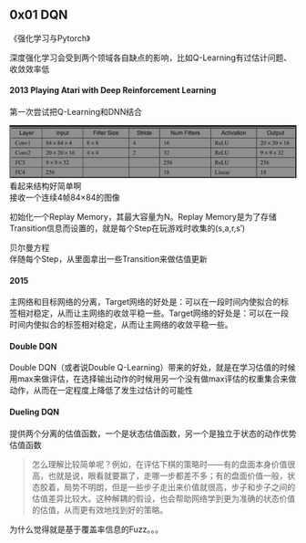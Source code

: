 ## 0x01 DQN

《强化学习与Pytorch》

深度强化学习会受到两个领域各自缺点的影响，比如Q-Learning有过估计问题、收敛效率低   

#### 2013 Playing Atari with Deep Reinforcement Learning  
第一次尝试把Q-Learning和DNN结合

![](2020.05.20/2013DQN.png)  
看起来结构好简单啊  
接收一个连续4帧84×84的图像  

初始化一个Replay Memory，其最大容量为N。Replay Memory是为了存储Transition信息而设置的，就是每个Step在玩游戏时收集的(s,a,r,s′)  

贝尔曼方程   
伴随每个Step，从里面拿出一些Transition来做估值更新   

#### 2015  

主网络和目标网络的分离，Target网络的好处是：可以在一段时间内使拟合的标签相对稳定，从而让主网络的收敛平稳一些。Target网络的好处是：可以在一段时间内使拟合的标签相对稳定，从而让主网络的收敛平稳一些。  

#### Double DQN  

Double DQN（或者说Double Q-Learning）带来的好处，就是在学习估值的时候用max来做评估，在选择输出动作的时候用另一个没有做max评估的权重集合来做动作，从而在一定程度上降低了发生过估计的可能性

####  Dueling DQN  

提供两个分离的估值函数，一个是状态估值函数，另一个是独立于状态的动作优势估值函数   
> 怎么理解比较简单呢？例如，在评估下棋的策略时——有的盘面本身价值很高，也就是说，眼看就要赢了，走哪一步都差不多；有的盘面价值一般，状态胶着，局势不明朗，但是一些步子走出来价值就很高，步子和步子之间的估值差异比较大。这种解耦的假设，也会帮助网络学到更为准确的状态价值的估值，从而更有效地找到好的策略。

为什么觉得就是基于覆盖率信息的Fuzz。。。